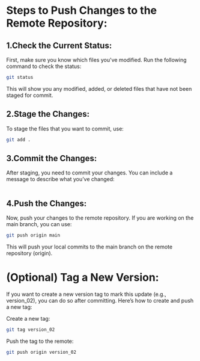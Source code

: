 # Steps to Push Changes to the Remote Repository:
## 1.Check the Current Status:
First, make sure you know which files you've modified. Run the following command to check the status:
```bash
git status
```

This will show you any modified, added, or deleted files that have not been staged for commit.

## 2.Stage the Changes:
To stage the files that you want to commit, use:
```bash
git add .
```

## 3.Commit the Changes:
After staging, you need to commit your changes. You can include a message to describe what you’ve changed:
```bash git commit -m "Your commit message describing the changes"
```

## 4.Push the Changes:
Now, push your changes to the remote repository. If you are working on the main branch, you can use:
```bash
git push origin main
```
This will push your local commits to the main branch on the remote repository (origin).


# (Optional) Tag a New Version:
If you want to create a new version tag to mark this update (e.g., version_02), you can do so after committing. Here’s how to create and push a new tag:

Create a new tag:
```bash
git tag version_02
```


Push the tag to the remote:
```bash
git push origin version_02
```